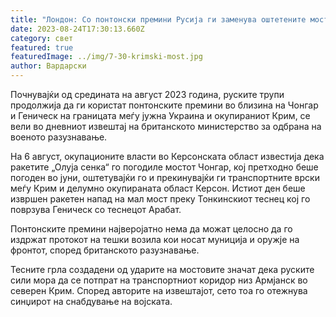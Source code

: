 ```yaml
---
title: "Лондон: Со понтонски премини Русија ги заменува оштетените мостови кон Крим"
date: 2023-08-24T17:30:13.660Z
category: свет
featured: true
featuredImage: ../img/7-30-krimski-most.jpg
author: Вардарски
---
```

Почнувајќи од средината на август 2023 година, руските трупи продолжија да ги користат понтонските премини во близина на Чонгар и Геническ на границата меѓу јужна Украина и окупираниот Крим, се вели во дневниот извештај на британското министерство за одбрана на военото разузнавање.

На 6 август, окупационите власти во Керсонската област известија дека ракетите „Олуја сенка“ го погодиле мостот Чонгар, кој претходно беше погоден во јуни, оштетувајќи го и прекинувајќи ги транспортните врски меѓу Крим и делумно окупираната област Керсон. Истиот ден беше извршен ракетен напад на мал мост преку Тонкинскиот теснец кој го поврзува Геническ со теснецот Арабат.

Понтонските премини најверојатно нема да можат целосно да го издржат протокот на тешки возила кои носат муниција и оружје на фронтот, според британското разузнавање.

Тесните грла создадени од ударите на мостовите значат дека руските сили мора да се потпрат на транспортниот коридор низ Армјанск во северен Крим. Според авторите на извештајот, сето тоа го отежнува синџирот на снабдување на војската.